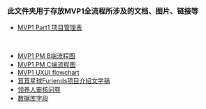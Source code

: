 ### 此文件夹用于存放MVP1全流程所涉及的文档、图片、链接等 

- [MVP1 Part1 项目管理表](https://github.com/Furiends/PM/blob/main/productRequirements/project_management_MVP1_part1.md)
<br>

- [MVP1 PM B端流程图](https://www.processon.com/view/link/62725b6e079129397f328d3c)
- [MVP1 PM C端流程图](https://www.processon.com/view/link/626eec286376891e1c1f4298)
- [MVP1 UXUI flowchart](https://miro.com/welcomeonboard/NUtxT1QxM0tMQ2ZwWXZtaHQ0ZGZvclRGUVkyNUVxd0Fsd3duS05FeEltVkN6WVRNcnZPeTVqUEVndmdwMER2Q3wzNDU4NzY0NTIyNjYwNzg0NzQ4?share_link_id=451223669838)
- [茸茸星球Furiends项目介绍文字稿](https://github.com/Furiends/Media/blob/main/Resource/茸茸星球Furiends%202.0.docx)
- [领养人审核问卷](https://github.com/Furiends/NPO/blob/main/领养人审核问卷.md)
- [数据库字段]()
